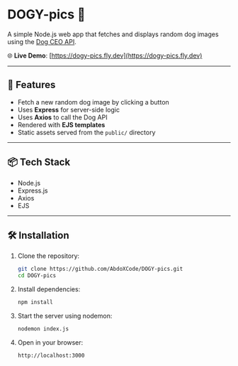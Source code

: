 # DOGY-pics 🐶

A simple Node.js web app that fetches and displays random dog images using the [Dog CEO API](https://dog.ceo/dog-api/).

🌐 **Live Demo**: [https://dogy-pics.fly.dev](https://dogy-pics.fly.dev)

---

## 🚀 Features

- Fetch a new random dog image by clicking a button
- Uses **Express** for server-side logic
- Uses **Axios** to call the Dog API
- Rendered with **EJS templates**
- Static assets served from the `public/` directory

---

## 📦 Tech Stack

- Node.js
- Express.js
- Axios
- EJS

---
## 🛠️ Installation

1. Clone the repository:
   ```bash
   git clone https://github.com/AbdoXCode/DOGY-pics.git
   cd DOGY-pics
2. Install dependencies:
    ```bash
    npm install
3. Start the server using nodemon:
    ```bash
    nodemon index.js
4. Open in your browser:
    ```bash
    http://localhost:3000
